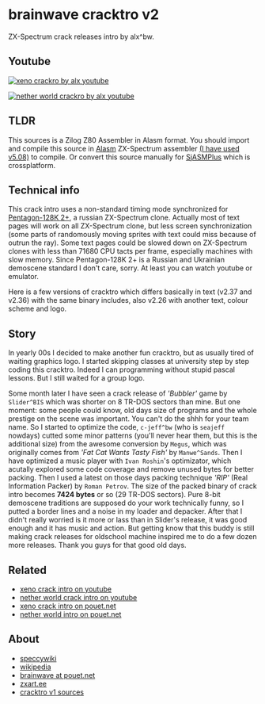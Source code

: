 # brainwave cracktro v2

ZX-Spectrum crack releases intro by alx^bw.

## Youtube

[![xeno crackro by alx youtube](https://img.youtube.com/vi/gigJQwQKBt0/0.jpg)](https://www.youtube.com/watch?v=gigJQwQKBt0 "xeno crackro by alx youtube")

[![nether world crackro by alx youtube](https://img.youtube.com/vi/eH3-0tv6IoI/0.jpg)](https://www.youtube.com/watch?v=eH3-0tv6IoI "nether world crackro by alx youtube")

## TLDR

This sources is a Zilog Z80 Assembler in Alasm format. You should import and compile this source in [Alasm](https://zxart.ee/rus/soft/tool/music/pro-tracker-alasm/qid:365628/) ZX-Spectrum assembler [(I have used v5.08)](https://speccy.info/ALASM) to compile. Or convert this source manually for [SjASMPlus](http://speccy.info/SjASMPlus) which is crossplatform.

## Technical info

This crack intro uses a non-standard timing mode synchronized for [Pentagon-128K 2+](https://speccy.info/Pentagon), a russian ZX-Spectrum clone. Actually most of text pages will work on all ZX-Spectrum clone, but less screen synchronization (some parts of randomously moving sprites with text could miss because of outrun the ray). Some text pages could be slowed down on ZX-Spectrum clones with less than 71680 CPU tacts per frame, especially machines with slow memory. Since Pentagon-128K 2+ is a Russian and Ukrainian demoscene standard I don't care, sorry. At least you can watch youtube or emulator.

Here is a few versions of cracktro which differs basically in text (v2.37 and v2.36) with the same binary includes, also v2.26 with another text, colour scheme and logo.

## Story

In yearly 00s I decided to make another fun cracktro, but as usually tired of waiting graphics logo. I started skipping classes at university step by step coding this cracktro. Indeed I can programming without stupid pascal lessons. But I still waited for a group logo.

Some month later I have seen a crack release of *'Bubbler'* game by `Slider^BIS` which was shorter on 8 TR-DOS sectors than mine. But one moment: some people could know, old days size of programs and the whole prestige on the scene was important. You can't do the shhh for your team name. So I started to optimize the code, `c-jeff^bw` (who is `seajeff` nowdays) cutted some minor patterns (you'll never hear them, but this is the additional size) from the awesome conversion by `Megus`, which was originally comes from *'Fat Cat Wants Tasty Fish'* by `Manwe^Sands`. Then I have optimized a music player with `Ivan Roshin`'s optimizator, which acutally explored some code coverage and remove unused bytes for better packing. Then I used a latest on those days packing technique *'RIP'* (Real Information Packer) by `Roman Petrov`. The size of the packed binary of crack intro becomes **7424 bytes** or so (29 TR-DOS sectors). Pure 8-bit demoscene traditions are supposed do your work technically funny, so I putted a border lines and a noise in my loader and depacker. After that I didn't really worried is it more or lass than in Slider's release, it was good enough and it has music and action. But getting know that this buddy is still making crack releases for oldschool machine inspired me to do a few dozen more releases. Thank you guys for that good old days.

## Related

- [xeno crack intro on youtube](https://www.youtube.com/watch?v=gigJQwQKBt0)
- [nether world crack intro on youtube](https://www.youtube.com/watch?v=eH3-0tv6IoI)
- [xeno crack intro on pouet.net](https://www.pouet.net/prod.php?which=89860)
- [nether world intro on pouet.net](https://www.pouet.net/prod.php?which=89861)

## About

- [speccywiki](http://speccy.info/Brainwave)
- [wikipedia](https://ru.wikipedia.org/wiki/Brainwave_team)
- [brainwave at pouet.net](https://www.pouet.net/groups.php?which=715)
- [zxart.ee](https://zxart.ee/)
- [cracktro v1 sources](https://github.com/alexanderbazhenoff/brainwave-cracktro-v1)
